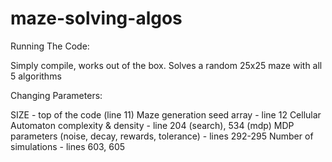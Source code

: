 # maze-solving-algos
Running The Code:

Simply compile, works out of the box.
Solves a random 25x25 maze with all 5 algorithms

Changing Parameters:

SIZE - top of the code (line 11)
Maze generation seed array - line 12
Cellular Automaton complexity & density - line 204 (search), 534 (mdp)
MDP parameters (noise, decay, rewards, tolerance) - lines 292-295
Number of simulations - lines 603, 605
